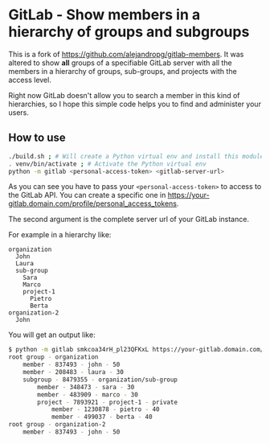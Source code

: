 # GitLab - Show members in a hierarchy of groups and subgroups

This is a fork of https://github.com/alejandropg/gitlab-members. It was altered to show **all** groups of a specifiable GitLab server with all the members in a hierarchy of groups, sub-groups, and projects with the access level.

Right now GitLab doesn't allow you to search a member in this kind of hierarchies, so I hope this simple code helps you to find and administer your users.

## How to use

```bash
./build.sh ; # Will create a Python virtual env and install this module dependencies
. venv/bin/activate ; # Activate the Python virtual env
python -m gitlab <personal-access-token> <gitlab-server-url>
```

As you can see you have to pass your `<personal-access-token>` to access to the GitLab API. You can create a specific one in <https://your-gitlab.domain.com/profile/personal_access_tokens>.

The second argument is the complete server url of your GitLab instance.

For example in a hierarchy like:

```
organization
  John
  Laura
  sub-group
    Sara
    Marco
    project-1
      Pietro
      Berta
organization-2
  John
```

You will get an output like:

```bash
$ python -m gitlab smkcoa34rH_pl23QFKxL https://your-gitlab.domain.com/
root group - organization
    member - 837493 - john - 50
    member - 208483 - laura - 30
    subgroup - 8479355 - organization/sub-group
        member - 348473 - sara - 30
        member - 483909 - marco - 30
        project - 7893921 - project-1 - private
            member - 1230878 - pietro - 40
            member - 499037 - berta - 40
root group - organization-2
    member - 837493 - john - 50
```
